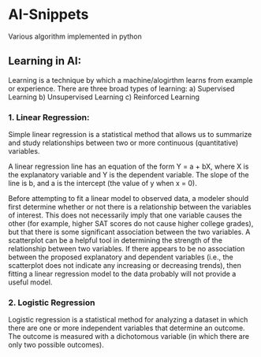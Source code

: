 # AI-Snippets

Various algorithm implemented in python

## Learning in AI:
 Learning is a technique by which a machine/alogirthm learns from example or experience.
There are three broad types of learning:
a) Supervised Learning 
b) Unsupervised Learning
c) Reinforced Learning

### 1. Linear Regression:

  Simple linear regression is a statistical method that allows us to summarize and study relationships between two or more       continuous (quantitative) variables. 
  
  A linear regression line has an equation of the form Y = a + bX, where X is the explanatory variable and Y is the dependent     variable. The slope of the line is b, and a is the intercept (the value of y when x = 0).
  
  
  Before attempting to fit a linear model to observed data, a modeler should first determine whether or not there is a          relationship between the variables of interest. This does not necessarily imply that one variable causes the other (for     example, higher SAT scores do not cause higher college grades), but that there is some significant association between the two  variables. A scatterplot can be a helpful tool in determining the strength of the relationship between two variables. If there  appears to be no association between the proposed explanatory and dependent variables (i.e., the scatterplot does not indicate  any increasing or decreasing trends), then fitting a linear regression model to the data probably will not provide a useful   model.


### 2. Logistic Regression

Logistic regression is a statistical method for analyzing a dataset in which there are one or more independent variables that determine an outcome. The outcome is measured with a dichotomous variable (in which there are only two possible outcomes).
